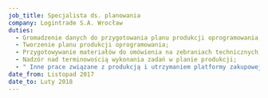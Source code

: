```yaml
---
job_title: Specjalista ds. planowania
company: Logintrade S.A. Wrocław
duties:
  - Gromadzenie danych do przygotowania planu produkcji oprogramowania;
  - Tworzenie planu produkcji oprogramowania;
  - Przygotowywanie materiałów do omówienia na zebraniach technicznych;
  - Nadzór nad terminowością wykonania zadań w planie produkcji;
  - " Inne prace związane z produkcją i utrzymaniem platformy zakupowej"
date_from: Listopad 2017
date_to: Luty 2018
---
```

